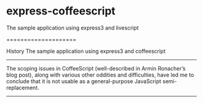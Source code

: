 express-coffeescript
====================

The sample application using express3 and livescript

====================



History
The sample application using express3 and coffeescript

****
The scoping issues in CoffeeScript (well-described in Armin Ronacher’s blog post), along with various other oddities and difficulties, have led me to conclude that it is not usable as a general-purpose JavaScript semi-replacement.
****


